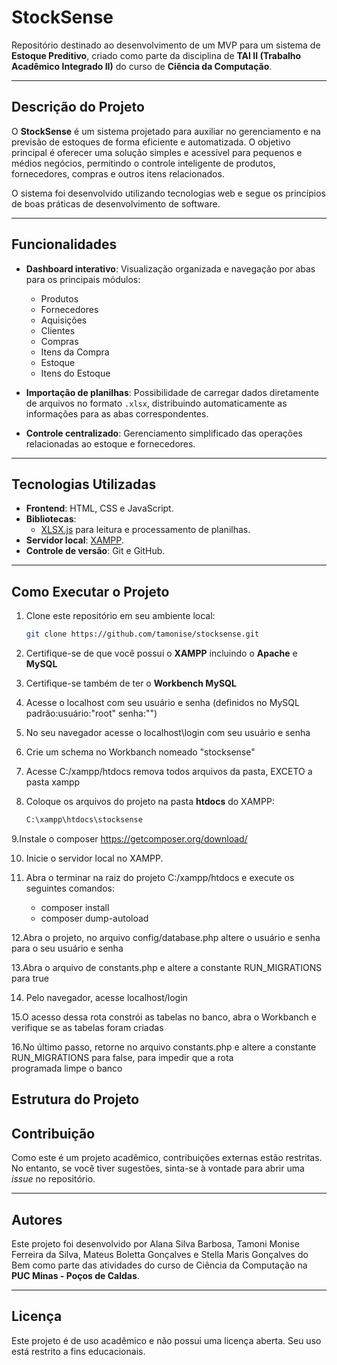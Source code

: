 # **StockSense**

Repositório destinado ao desenvolvimento de um MVP para um sistema de **Estoque Preditivo**, criado como parte da disciplina de **TAI II (Trabalho Acadêmico Integrado II)** do curso de **Ciência da Computação**.

---

## **Descrição do Projeto**

O **StockSense** é um sistema projetado para auxiliar no gerenciamento e na previsão de estoques de forma eficiente e automatizada. O objetivo principal é oferecer uma solução simples e acessível para pequenos e médios negócios, permitindo o controle inteligente de produtos, fornecedores, compras e outros itens relacionados.

O sistema foi desenvolvido utilizando tecnologias web e segue os princípios de boas práticas de desenvolvimento de software.

---

## **Funcionalidades**

- **Dashboard interativo**: Visualização organizada e navegação por abas para os principais módulos:
  - Produtos
  - Fornecedores
  - Aquisições
  - Clientes
  - Compras
  - Itens da Compra
  - Estoque
  - Itens do Estoque

- **Importação de planilhas**: Possibilidade de carregar dados diretamente de arquivos no formato `.xlsx`, distribuindo automaticamente as informações para as abas correspondentes.

- **Controle centralizado**: Gerenciamento simplificado das operações relacionadas ao estoque e fornecedores.

---

## **Tecnologias Utilizadas**

- **Frontend**: HTML, CSS e JavaScript.
- **Bibliotecas**: 
  - [XLSX.js](https://github.com/SheetJS/sheetjs) para leitura e processamento de planilhas.
- **Servidor local**: [XAMPP](https://www.apachefriends.org/).
- **Controle de versão**: Git e GitHub.

---

## **Como Executar o Projeto**

1. Clone este repositório em seu ambiente local:
   ```bash
   git clone https://github.com/tamonise/stocksense.git
   ```

2. Certifique-se de que você possui o **XAMPP** incluindo o **Apache** e **MySQL**
   
3. Certifique-se também de ter o **Workbench MySQL**
   
4. Acesse o localhost com seu usuário e senha (definidos no MySQL padrão:usuário:"root" senha:"")
   
5. No seu navegador acesse o localhost\login com seu usuário e senha
   
6. Crie um schema no Workbanch nomeado "stocksense"

7. Acesse C:/xampp/htdocs remova todos arquivos da pasta, EXCETO a pasta xampp

8. Coloque os arquivos do projeto na pasta **htdocs** do XAMPP:
   ```bash
   C:\xampp\htdocs\stocksense
   ```
9.Instale o composer https://getcomposer.org/download/

10. Inicie o servidor local no XAMPP.
    
11. Abra o terminar na raiz do projeto C:/xampp/htdocs e execute os seguintes comandos:
	- composer install
	- composer dump-autoload

12.Abra o projeto, no arquivo config/database.php altere o usuário e senha para o seu usuário e senha

13.Abra o arquivo de constants.php e altere a constante RUN_MIGRATIONS para true

14. Pelo navegador, acesse localhost/login

15.O acesso dessa rota constrói as tabelas no banco, abra o Workbanch e verifique se as tabelas foram criadas

16.No último passo, retorne no arquivo constants.php e altere a constante RUN_MIGRATIONS para false, para impedir que a rota programada limpe o banco


## **Estrutura do Projeto**



## **Contribuição**

Como este é um projeto acadêmico, contribuições externas estão restritas. No entanto, se você tiver sugestões, sinta-se à vontade para abrir uma _issue_ no repositório.

---

## **Autores**

Este projeto foi desenvolvido por Alana Silva Barbosa, Tamoni Monise Ferreira da Silva, Mateus Boletta Gonçalves  e Stella Maris Gonçalves do Bem como parte das atividades do curso de Ciência da Computação na **PUC Minas - Poços de Caldas**.

---

## **Licença**

Este projeto é de uso acadêmico e não possui uma licença aberta. Seu uso está restrito a fins educacionais.
